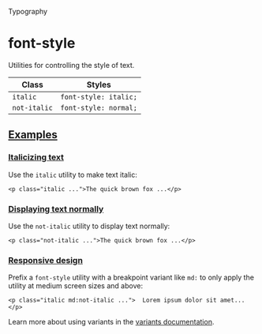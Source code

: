 Typography

# font-style

Utilities for controlling the style of text.

| Class        | Styles                |
| ------------ | --------------------- |
| `italic`     | `font-style: italic;` |
| `not-italic` | `font-style: normal;` |

## [Examples](#examples)

### [Italicizing text](#italicizing-text)

Use the `italic` utility to make text italic:

```
<p class="italic ...">The quick brown fox ...</p>
```

### [Displaying text normally](#displaying-text-normally)

Use the `not-italic` utility to display text normally:

```
<p class="not-italic ...">The quick brown fox ...</p>
```

### [Responsive design](#responsive-design)

Prefix a `font-style` utility with a breakpoint variant like `md:` to only apply the utility at medium screen sizes and above:

```
<p class="italic md:not-italic ...">  Lorem ipsum dolor sit amet...</p>
```

Learn more about using variants in the [variants documentation](/docs/hover-focus-and-other-states).
